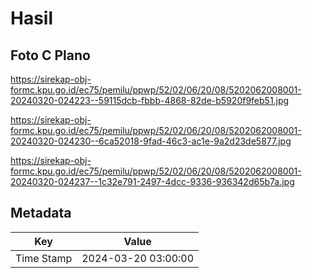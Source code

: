 # Hasil

## Foto C Plano

https://sirekap-obj-formc.kpu.go.id/ec75/pemilu/ppwp/52/02/06/20/08/5202062008001-20240320-024223--59115dcb-fbbb-4868-82de-b5920f9feb51.jpg

https://sirekap-obj-formc.kpu.go.id/ec75/pemilu/ppwp/52/02/06/20/08/5202062008001-20240320-024230--6ca52018-9fad-46c3-ac1e-9a2d23de5877.jpg

https://sirekap-obj-formc.kpu.go.id/ec75/pemilu/ppwp/52/02/06/20/08/5202062008001-20240320-024237--1c32e791-2497-4dcc-9336-936342d65b7a.jpg


## Metadata

| Key        | Value               |
| ---------- | ------------------- |
| Time Stamp | 2024-03-20 03:00:00 |



